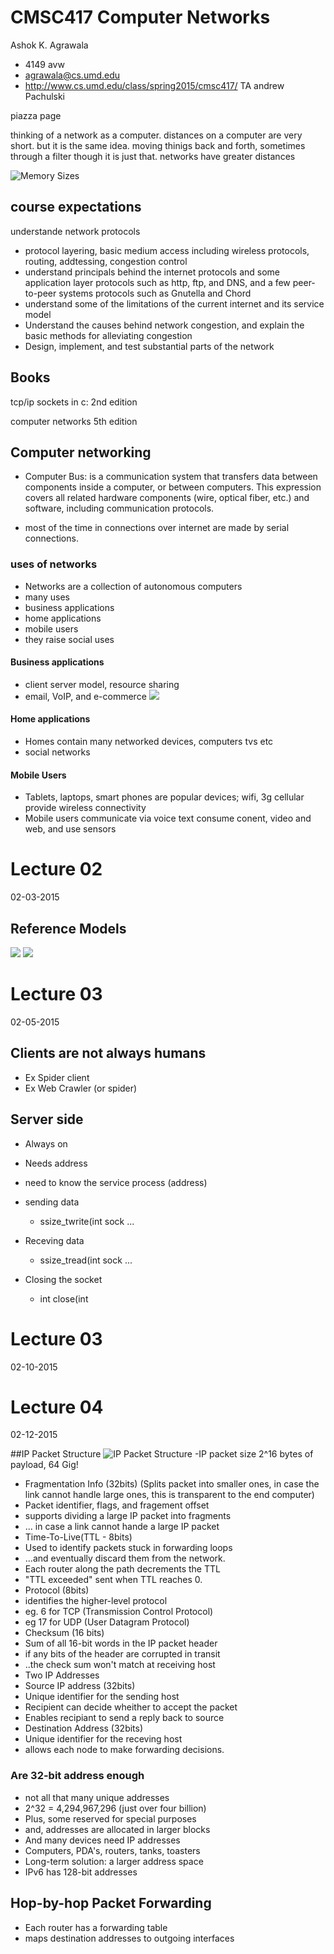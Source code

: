 CMSC417 Computer Networks
===========================================

Ashok K. Agrawala
- 4149 avw
- agrawala@cs.umd.edu
- http://www.cs.umd.edu/class/spring2015/cmsc417/
TA andrew Pachulski

piazza page


thinking of a network as a computer. 
distances on a computer are very short. but it is the same idea.
moving thinigs back and forth, sometimes through a filter though it is just that.
networks have greater distances

![Memory Sizes](https://mandalaygazette.com/wp-content/uploads/2014/01/prefixestableel3.jpg)


## course expectations
understande network protocols
- protocol layering, basic medium access including wireless protocols, routing, addtessing, congestion control
- understand principals behind the internet protocols and some application layer protocols such as http, ftp, and DNS, and a few peer-to-peer systems protocols such as Gnutella and Chord
- understand some of the limitations of the current internet and its service model
- Understand the causes behind network congestion, and explain the basic methods for alleviating congestion
- Design, implement, and test substantial parts of the network


## Books



tcp/ip sockets in c: 2nd edition

computer networks 5th edition


## Computer networking
- Computer Bus: is a communication system that transfers data between components inside a computer, or between computers. This expression covers all related hardware components (wire, optical fiber, etc.) and software, including communication protocols.

- most of the time in connections over internet are made by serial connections. 


### uses of networks
- Networks are a collection of autonomous computers
- many uses
 - business applications
 - home applications
 - mobile users
- they raise social uses

#### Business applications
- client server model, resource sharing
- email, VoIP, and e-commerce
![](http://clientservicesupport.com/wp-content/uploads/2014/11/11fig01.jpg)

#### Home applications
- Homes contain many networked devices, computers tvs etc
- social networks

#### Mobile Users
- Tablets, laptops, smart phones are popular devices; wifi, 3g cellular provide wireless connectivity
- Mobile users communicate via voice text consume conent, video and web, and use sensors


# Lecture 02
02-03-2015


## Reference Models
![](http://1.bp.blogspot.com/-XxGg1fOQ-mo/T8zFKiUiNcI/AAAAAAAAB1o/EXDIjbc1QuU/s1600/OSI-TCP.png)
![](http://3.bp.blogspot.com/_wH4q7agRmuY/SwWKBPIHUhI/AAAAAAAAAG8/mg9xDu3ICrw/s1600/TCP+IP1.bmp)

# Lecture 03
02-05-2015

## Clients are not always humans
- Ex Spider client
- Ex Web Crawler (or spider)

## Server side
- Always on
- Needs address
- need to know the service process (address)

- sending data
    - ssize_twrite(int sock ...
- Receving data
    - ssize_tread(int sock ...
- Closing the socket 
    - int close(int
    
# Lecture 03
02-10-2015



# Lecture 04
02-12-2015

##IP Packet Structure
![IP Packet Structure](http://www.eg.bucknell.edu/~cs363/2014-spring/labs/ip-pkt-header.jpg)
-IP packet size 2^16 bytes of payload, 64 Gig!
- Fragmentation Info (32bits) (Splits packet into smaller ones, in case the link cannot handle large ones, this is transparent to the end computer)
 - Packet identifier, flags, and fragement offset
 - supports dividing a large IP packet into fragments
 - ... in case a link cannot hande a large IP packet
- Time-To-Live(TTL  - 8bits)
 - Used to identify packets stuck in forwarding loops
 - ...and eventually discard them from the network.
 - Each router along the path decrements the TTL
 - "TTL exceeded" sent when TTL reaches 0.
- Protocol (8bits)
 - identifies the higher-level protocol
  - eg. 6 for TCP (Transmission Control Protocol)
  - eg 17 for UDP (User Datagram Protocol)
- Checksum (16 bits)
 - Sum of all 16-bit words in the IP packet header
 - if any bits of the header are corrupted in transit
 - ..the check sum won't match at receiving host
- Two IP Addresses
 - Source IP address (32bits)
  - Unique identifier for the sending host
  - Recipient can decide wheither to accept the packet
  - Enables recipiant to send a reply back to source
 - Destination Address (32bits)
  - Unique identifier for the receving host 
  - allows each node to make forwarding decisions. 
 
### Are 32-bit address enough
- not all that many unique addresses
 - 2^32 = 4,294,967,296 (just over four billion)
 - Plus, some reserved for special purposes
 - and, addresses are allocated in larger blocks
- And many devices need IP addresses
 - Computers, PDA's, routers, tanks, toasters
- Long-term solution: a larger address space
 - IPv6 has 128-bit addresses
  
## Hop-by-hop Packet Forwarding
- Each router has a forwarding table
 - maps destination addresses to outgoing interfaces
## 
